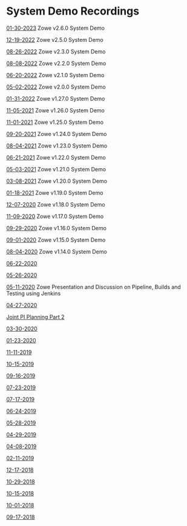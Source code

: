 # System Demo Recordings

[01-30-2023](https://zoom.us/rec/share/NL_BtEgP2DtfHTXZ8BH5CasMD-zo9Ay2SGfKF9xmzcnVYHP7njCjRZ6tP_d5qj77.IQgkF4eFf-pAo6uK) Zowe v2.6.0 System Demo

[12-19-2022](https://zoom.us/rec/share/AeUioh9cL2pUFDAqsK6-PbbC97l2wlI5VNrCbOXKi37m-8DcHLNZcOawHz7IHG3u.WttRZYwleuHBMn7C?startTime=1671458061000) Zowe v2.5.0 System Demo

[08-26-2022](https://zoom.us/rec/play/5LNxjz0AtshFPQ7Z2aRxfJj_Bh-i-b5CIfKAgyTtFis2OBXFf0w6I4d2LUdNCbZNuZEy-hj08SmWtSSG.ZdP7XQVwFKphzwpc?autoplay=true&startTime=1664197195000) Zowe v2.3.0 System Demo

[08-08-2022](https://zoom.us/rec/share/bYIyOduJv4yb_syuvm25hCfxIauR3YTKSkEKFsnsi_HP0ROaUvA1D9WnG424tDfS.MMOjcYU5ES0iGW39?startTime=1659966984000) Zowe v2.2.0 System Demo

[06-20-2022](https://zoom.us/rec/share/wGxOG7V_f4ZYv0tcHHCch0-dfn8NomsEPmnTZH4ZXqRzpM3fucMJ8NVEwwXdHTUH.WHN1hsSlkSf3l63B?startTime=1655729715000) Zowe v2.1.0 System Demo

[05-02-2022](https://zoom.us/rec/share/iG7bYptkerSeDUIv5e8V1EFazHQf0EMGHZpqQnjSbe55FNXRg78ndYh_QKruHMBD.Uw4WGfV4VMfgD53t?startTime=1651496134000) Zowe v2.0.0 System Demo

[01-31-2022](https://zoom.us/rec/share/ct35Wg9lije2b6LQZUQ7mpOgYJ9Cw7qZFZDRai1h6WxaamgTrE1B58eTToTmbGFP.DdXxDO_62xtSxrlJ?startTime=1643637681000) Zowe v1.27.0 System Demo

[11-05-2021](https://zoom.us/rec/share/PxplCYEHzOBFhBDsBfV8C-7XF7MGH2Z6YMGVzQDh_FjJ3FdaEtZuyV3YdbPz_Vrk.YCCu-vcFTxqo2Yhk?startTime=1641390922000) Zowe v1.26.0 System Demo

[11-01-2021](https://zoom.us/rec/share/7mfInD4tn3KwtByfn5hKWBc4ArHjgQZDFKjxAkM9LYqs8F2CH6uCNkl7LM0XpRWu.7me5TnWaZOvCYvY1?startTime=1635774898000) Zowe v1.25.0 System Demo

[09-20-2021](https://zoom.us/rec/share/AoE_lVL2onz5e0T5LkMPAWDfn31mSHEX_x05ltGF-W1Fee16GZQEgEsIS6QprAxB.bhv3_ZPWwkWc6QIC?startTime=1632142431000) Zowe v1.24.0 System Demo

[08-04-2021](https://zoom.us/rec/share/e61hHiprOmx5VVARlVBBRXQH2HI58ojdJK5cMxFeSJjL1tMDIUne4EV5bS04EG8W.AiMBYjn6z7Nv7e4P?startTime=1628081845000) Zowe v1.23.0 System Demo

[06-21-2021](https://zoom.us/rec/share/LmveAaxZFOlsfDFi-AdLhLBmXEYAIFu7ily4siN9c85TxLbnn6kjGzL_qslb0iDJ.-iTCYX63GLq_Cz5d?startTime=1624279989000) Zowe v1.22.0 System Demo

[05-03-2021](https://zoom.us/rec/share/WWxKsn84COQKAEW4T71Wx4c7XHup14lbKa-zGJ89ISktY0wV5GCDAu8d1-FBJiJs.ITAfjZOxTp0kjQAT?startTime=1620046634000) Zowe v1.21.0 System Demo

[03-08-2021](https://zoom.us/rec/share/TJUCIumd8Ohbefn9-4-fNRo9Ed9BLvE8L0vcSU58i_vFpkiIDNBM0Fmhm7paFfio.2ZwplWfqzVFeYBBj?startTime=1615211781000) Zowe v1.20.0 System Demo

[01-18-2021](https://zoom.us/rec/share/zHnYgHdsoQoNyP18pOg4rqx6tlg1ZH7F3Z2Bu85RkmrmAibj6ge1FDhvtE7sHxq7.OGbSNzieDvkqGZQr?startTime=1610978223000) Zowe v1.19.0 System Demo

[12-07-2020](https://zoom.us/rec/share/KWUYe1p-KU-6nidFRFbhli41_iuOHdhkjmpkGQjKRfc6DWSdwsd8q3N437BqZ8Mq.HgORuZKq57HSAIGs?startTime=1607349238000) Zowe v1.18.0 System Demo

[11-09-2020](https://zoom.us/rec/share/r5I5cLT7Cam9tLhrNDhmzMnXunJ9bE97EUMa8YveofjoRnpmwQCKsvfjJnasFBEO.OaYJ94qnQkKZ1oon?startTime=1604930094000) Zowe v1.17.0 System Demo

[09-29-2020](https://zoom.us/rec/share/_UKVqOUhGBIG7OlnsmWIkB0ithLFjEfkgq_tEMrPegdtjjqo3v6SnzVKAns8RmrL.y4Ls3Ccx8mE5H6tK?startTime=1601384453000) Zowe v1.16.0 System Demo

[09-01-2020](https://zoom.us/rec/share/6eFqMeH2sTxIXLfwwl_zSLQmPKTGX6a8gCFLqKIFyUjXNw3XuaqJ21t4nfAd326T?startTime=1598965243000) Zowe v1.15.0 System Demo

[08-04-2020](https://zoom.us/rec/share/2utedL-g-W1Ib6_A0WXBfqEkXaLCT6a823IfrPIJykfaOf1tTes57yLkR1pQAIWl?startTime=1596546100000) Zowe v1.14.0 System Demo

[06-22-2020](https://zoom.us/rec/share/5f54DJX-70dLbIX9xh3beLV7NZzneaa81yFP-_IMzkvOx50Qp-OXexOFHrb7l9j3?startTime=1592845290000)

[05-26-2020](https://zoom.us/rec/share/ptVkL6urpzxIGp3U4hvNRrYzMdv_eaa81nNK-PJYxUlMPQu01GIRG4awy4UZnxSy?startTime=1590498127000f)

[05-11-2020](https://zoom.us/rec/share/wudlBLX1zmpLWIXp2Wf-Xv48XY3uX6a81iEb_6IMyUnMXUYd9fo1FOLb7jYTbOhJ?startTime=1589202135000) Zowe Presentation and Discussion on Pipeline, Builds and Testing using Jenkins

[04-27-2020](https://zoom.us/rec/share/9MZwcL_Mq01Ofp3H90LwepUlRJbLT6a81nUZ_fALyBnAS93xSOfrRTVaD2wpruIt?startTime=1587992556000)

[Joint PI Planning Part 2](https://zoom.us/rec/share/5fVkPar2x2RJXon9yUvTXqUgEpjpX6a80SdMqfNexU9l0MYWaGn0yLkF8dldlffU?startTime=1587130476000)

[03-30-2020](https://zoom.us/rec/share/puNrJPLSqEhJcpHg7ESDZ4cmAomiT6a80SAYqaUNzEvJgvyAumRQ0aPSxO0Luywn?startTime=1585573528000)

[01-23-2020](https://zoom.us/rec/share/tdNZFrOuq2RJQoXSynngB_E_QK_8aaa823QbqfYFyR4mgMSHptcE9yRY0cLJjtGK)

[11-11-2019](https://zoom.us/recording/share/pCUguECrXdlnFJtwVDklmDkmUu2rKZu9VxRqE-WgGxOwIumekTziMw?startTime=1573480842000)

[10-15-2019](https://zoom.us/recording/share/KnZqzR4axbOWRIP_P7RlbBPjfSDnG_-9Vx36XkVvRv2wIumekTziMw)

[09-16-2019](https://zoom.us/recording/share/Q4UXBNlNUPEYG_1_BSo2i4uh-UR4zfO2NEkp16pFwWuwIumekTziMw)

[07-23-2019](https://zoom.us/recording/share/z6YMePf3ZO5KXLgRFXDGgUp5tbGmln7DJ8REbyQ6UwCwIumekTziMw)

[07-17-2019](https://zoom.us/recording/share/2tTVsoaf4TPi6pCL3ES8Va_QWEZONj-mPlybSRwPS3WwIumekTziMw)

[06-24-2019](https://zoom.us/recording/share/7mQtMbXYtfOIXvVUHKRTK4Wks929d4g1IgpDDviQNF6wIumekTziMw)

[05-28-2019](https://zoom.us/recording/share/eIUzE9qoCytDQAbFkV5zP_1FgdJZ5bptPFNYOxyICTSwIumekTziMw)

[04-29-2019](https://zoom.us/recording/share/zYOnyTlOrNPvnQxJPNe4U1i0QMb0fVW_3pfFX2JsDs2wIumekTziMw)

[04-08-2019](https://zoom.us/recording/share/EnvedsRT_MPzqfEWG9yOkcakXoUm7gER3NDFt2L9ApWwIumekTziMw)

[02-11-2019](https://zoom.us/recording/share/BfE-uQ9bf2LNxoE0UL6hYd80qG0xVmS0hDbGVlP394uwIumekTziMw)

[12-17-2018](https://zoom.us/recording/share/ohY3dUwaiZ1eQvVTPyma2T8N9Yzsew7aJFWOYFVbvTOwIumekTziMw)

[10-29-2018](https://zoom.us/recording/share/ohY3dUwaiZ1eQvVTPyma2T8N9Yzsew7aJFWOYFVbvTOwIumekTziMw)

[10-15-2018](https://zoom.us/recording/share/-Md1Iv6vVdlZrM4G78MvSUg1kCTQeqBdCbMeqAydNcawIumekTziMw)

[10-01-2018](https://zoom.us/recording/share/eFW7hrs40XDgGiPUVvFflggGXzl_1s0asI3aglqHqFmwIumekTziMw)

[09-17-2018](https://zoom.us/recording/share/zpGaO4IoeZ835GT9cvpSxSny7cfc4O7T7gvWBfctzXWwIumekTziMw?startTime=1537191100000)
